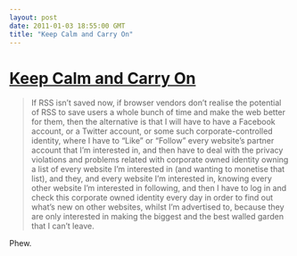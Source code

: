 ```yaml
---
layout: post
date: 2011-01-03 18:55:00 GMT
title: "Keep Calm and Carry On"
---
```

# [Keep Calm and Carry On](http://camendesign.com/blog/rss_is_dying)

> If RSS isn’t saved now, if browser vendors don’t realise the potential of RSS to save users a whole bunch of time and make the web better for them, then the alternative is that I will have to have a Facebook account, or a Twitter account, or some such corporate-controlled identity, where I have to “Like” or “Follow” every website’s partner account that I’m interested in, and then have to deal with the privacy violations and problems related with corporate owned identity owning a list of every website I’m interested in (and wanting to monetise that list), and they, and every website I’m interested in, knowing every other website I’m interested in following, and then I have to log in and check this corporate owned identity every day in order to find out what’s new on other websites, whilst I’m advertised to, because they are only interested in making the biggest and the best walled garden that I can’t leave.

Phew.